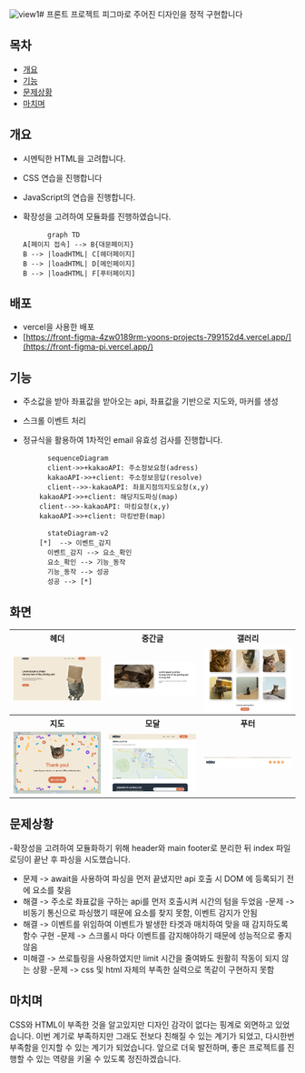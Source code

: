 ![view1](https://github.com/user-attachments/assets/39378723-8f17-4c24-82a9-e21a17f76537)# 프론트 프로젝트
피그마로 주어진 디자인을 정적 구현합니다

## 목차
- [개요](#개요)
- [기능](#기능)
- [문제상황](#문제상황)
- [마치며](#마치며며)

## 개요
- 시멘틱한 HTML을 고려합니다.
- CSS 연습을 진행합니다
- JavaScript의 연습을 진행합니다.
- 확장성을 고려하여 모듈화를 진행하였습니다.

  ```mermaid
		graph TD
  A[페이지 접속] --> B{대문페이지}
  B --> |loadHTML| C[헤더페이지]
  B --> |loadHTML| D[메인페이지]
  B --> |loadHTML| F[푸터페이지]
  
  ```

## 배포
- vercel을 사용한 배포
- [https://front-figma-4zw0189rm-yoons-projects-799152d4.vercel.app/](https://front-figma-pi.vercel.app/)

## 기능
- 주소값을 받아 좌표값을 받아오는 api, 좌표값을 기반으로 지도와, 마커를 생성
- 스크롤 이벤트 처리
- 정규식을 활용하여 1차적인 email 유효성 검사를 진행합니다.

  ```mermaid
		sequenceDiagram
	    client->>+kakaoAPI: 주소정보요청(adress)
	    kakaoAPI->>+client: 주소정보응답(resolve)
	    client-->>-kakaoAPI: 좌표지점의지도요청(x,y)
      kakaoAPI->>+client: 해당지도파싱(map)
      client-->>-kakaoAPI: 마킹요청(x,y)
      kakaoAPI->>+client: 마킹반환(map)
  ```
  
  ```mermaid
		stateDiagram-v2
      [*]  --> 이벤트_감지
	    이벤트_감지 --> 요소_확인
	    요소_확인 --> 기능_동작
	    기능_동작 --> 성공
	    성공 --> [*]
  ```

## 화면

<table>
	<tr>
		<th>헤더</th>
		<th>중간글</th>
		<th>갤러리</th>
	</tr>
 	<tr>
		<td><img src="/img/view1.png" width="100%"></td>
		<td><img src="/img/view2.png" width="100%"></td>
		<td><img src="/img/view3.png" width="100%"></td>
	</tr>
  <tr>
		<th>지도</th>
		<th>모달</th>
		<th>푸터</th>
	</tr>
  	<tr>
		<td><img src="/img/view4.png" width="100%"></td>
		<td><img src="/img/view5.png" width="100%"></td>
		<td><img src="/img/view6.png" width="100%"></td>
	</tr>
</table>


## 문제상황
-확장성을 고려하여 모듈화하기 위해 header와 main footer로 분리한 뒤 index 파일로딩이 끝난 후 파싱을 시도했습니다.
- 문제 -> await을 사용하여 파싱을 먼저 끝냈지만 api 호출 시 DOM 에 등록되기 전에 요소를 찾음 
- 해결 -> 주소로 좌표값을 구하는 api를 먼저 호출시켜 시간의 텀을 두었음
-문제 -> 비동기 통신으로 파싱했기 때문에 요소를 찾지 못함, 이벤트 감지가 안됨
- 해결 -> 이벤트를 위임하여 이벤트가 발생한 타겟과 매치하여 맞을 때 감지하도록 함수 구현
-문제 -> 스크롤시 마다 이벤트를 감지해야하기 때문에 성능적으로 좋지 않음
- 미해결 ->  쓰로틀링을 사용하였지만 limit 시간을 줄여봐도 원활히 작동이 되지 않는 상황
-문제 -> css 및 html 자체의 부족한 실력으로 똑같이 구현하지 못함 

## 마치며
CSS와 HTML이 부족한 것을 알고있지만 디자인 감각이 없다는 핑계로 외면하고 있었습니다. 이번 계기로 부족하지만 그래도 전보다 친해질 수 있는 계기가 되었고,
다시한번 부족함을 인지할 수 있는 계기가 되었습니다. 앞으로 더욱 발전하며, 좋은 프로젝트를 진행할 수 있는 역량을 키울 수 있도록 정진하겠습니다.
